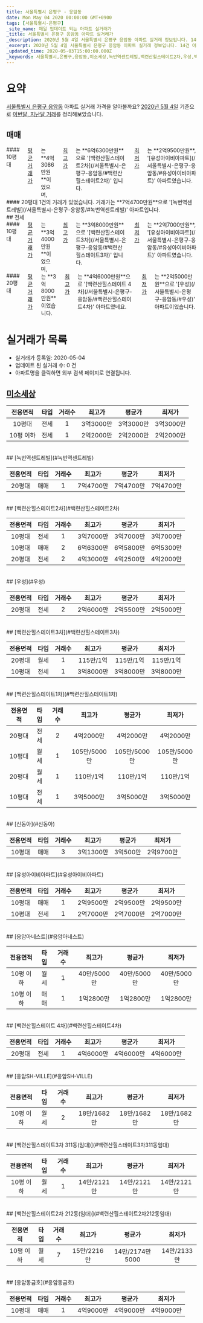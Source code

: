 ```yaml
---
title: 서울특별시 은평구 - 응암동
date: Mon May 04 2020 00:00:00 GMT+0900
tags: [서울특별시-은평구]
_site_name: 매일 업데이트 되는 아파트 실거래가
_title: 서울특별시 은평구 응암동 아파트 실거래가
_description: 2020년 5월 4일 서울특별시 은평구 응암동 아파트 실거래 정보입니다. 14건 아파트 정보가 있습니다.
_excerpt: 2020년 5월 4일 서울특별시 은평구 응암동 아파트 실거래 정보입니다. 14건 아파트 정보가 있습니다.
_updated_time: 2020-05-03T15:00:00.000Z
_keywords: 서울특별시,은평구,응암동,미소세상,녹번역센트레빌,백련산힐스테이트2차,우성,백련산힐스테이트3차,백련산힐스테이트1차,신동아,유성아이비아파트,응암아네스트,백련산힐스테이트 4차,응암SH-VILLE,백련산힐스테이트3차 311동(임대),백련산힐스테이트2차 212동(임대),응암동금호
---
```





# 요약
<ins>서울특별시 은평구 응암동</ins> 아파트 실거래 가격을 알아볼까요? <ins>2020년 5월 4일</ins> 기준으로 <ins>이번달, 지난달 거래</ins>를 정리해보았습니다.

## 매매
<div class="container">
<div class="six columns" markdown="1">
#### 10평대
<ins>평균 거래가</ins>는 **4억3086만원**이었으며, <ins>최고가</ins>는 **6억6300만원**으로 '[백련산힐스테이트2차](/서울특별시-은평구-응암동/#백련산힐스테이트2차)' 입니다. <ins>최저가</ins>는 **2억9500만원**, '[유성아이비아파트](/서울특별시-은평구-응암동/#유성아이비아파트)' 아파트였습니다.
</div>
<div class="six columns" markdown="1">
#### 20평대
1건의 거래가 있었습니다. 거래가는 **7억4700만원**으로 '[녹번역센트레빌](/서울특별시-은평구-응암동/#녹번역센트레빌)' 아파트입니다.
</div>
</div>
## 전세
<div class="container">
<div class="six columns" markdown="1">
#### 10평대
<ins>평균 거래가</ins>는 **3억4000만원**이었으며, <ins>최고가</ins>는 **3억8000만원**으로 '[백련산힐스테이트3차](/서울특별시-은평구-응암동/#백련산힐스테이트3차)' 입니다. <ins>최저가</ins>는 **2억7000만원**, '[유성아이비아파트](/서울특별시-은평구-응암동/#유성아이비아파트)' 아파트였습니다.
</div>
<div class="six columns" markdown="1">
#### 20평대
<ins>평균 거래가</ins>는 **3억8000만원**이었습니다. <ins>최고가</ins>는 **4억6000만원**으로 '[백련산힐스테이트 4차](/서울특별시-은평구-응암동/#백련산힐스테이트4차)' 아파트였네요. <ins>최저가</ins>는 **2억5000만원**으로 '[우성](/서울특별시-은평구-응암동/#우성)' 아파트이었습니다.
</div>
</div>



# 실거래가 목록
- 실거래가 등록일: 2020-05-04
- 업데이트 된 실거래 수: 0 건
- 아파트명을 클릭하면 외부 검색 페이지로 연결됩니다.

## [미소세상](#미소세상)

|전용면적|타입|거래수|최고가|평균가|최저가|
|:---:|:---:|:---:|:---:|:---:|:---:|
|10평대|<span class="deal-type-2">전세</span>|1|3억3000만|3억3000만|3억3000만|
|10평 이하|<span class="deal-type-2">전세</span>|1|2억2000만|2억2000만|2억2000만|

<br/>
## [녹번역센트레빌](#녹번역센트레빌)

|전용면적|타입|거래수|최고가|평균가|최저가|
|:---:|:---:|:---:|:---:|:---:|:---:|
|20평대|<span class="deal-type-1">매매</span>|1|7억4700만|7억4700만|7억4700만|

<br/>
## [백련산힐스테이트2차](#백련산힐스테이트2차)

|전용면적|타입|거래수|최고가|평균가|최저가|
|:---:|:---:|:---:|:---:|:---:|:---:|
|10평대|<span class="deal-type-2">전세</span>|1|3억7000만|3억7000만|3억7000만|
|10평대|<span class="deal-type-1">매매</span>|2|6억6300만|6억5800만|6억5300만|
|20평대|<span class="deal-type-2">전세</span>|2|4억3000만|4억2500만|4억2000만|

<br/>
## [우성](#우성)

|전용면적|타입|거래수|최고가|평균가|최저가|
|:---:|:---:|:---:|:---:|:---:|:---:|
|20평대|<span class="deal-type-2">전세</span>|2|2억6000만|2억5500만|2억5000만|

<br/>
## [백련산힐스테이트3차](#백련산힐스테이트3차)

|전용면적|타입|거래수|최고가|평균가|최저가|
|:---:|:---:|:---:|:---:|:---:|:---:|
|20평대|<span class="deal-type-3">월세</span>|1|115만/1억|115만/1억|115만/1억|
|10평대|<span class="deal-type-2">전세</span>|1|3억8000만|3억8000만|3억8000만|

<br/>
## [백련산힐스테이트1차](#백련산힐스테이트1차)

|전용면적|타입|거래수|최고가|평균가|최저가|
|:---:|:---:|:---:|:---:|:---:|:---:|
|20평대|<span class="deal-type-2">전세</span>|2|4억2000만|4억2000만|4억2000만|
|10평대|<span class="deal-type-3">월세</span>|1|105만/5000만|105만/5000만|105만/5000만|
|20평대|<span class="deal-type-3">월세</span>|1|110만/1억|110만/1억|110만/1억|
|10평대|<span class="deal-type-2">전세</span>|1|3억5000만|3억5000만|3억5000만|

<br/>
## [신동아](#신동아)

|전용면적|타입|거래수|최고가|평균가|최저가|
|:---:|:---:|:---:|:---:|:---:|:---:|
|10평대|<span class="deal-type-1">매매</span>|3|3억1300만|3억500만|2억9700만|

<br/>
## [유성아이비아파트](#유성아이비아파트)

|전용면적|타입|거래수|최고가|평균가|최저가|
|:---:|:---:|:---:|:---:|:---:|:---:|
|10평대|<span class="deal-type-1">매매</span>|1|2억9500만|2억9500만|2억9500만|
|10평대|<span class="deal-type-2">전세</span>|1|2억7000만|2억7000만|2억7000만|

<br/>
## [응암아네스트](#응암아네스트)

|전용면적|타입|거래수|최고가|평균가|최저가|
|:---:|:---:|:---:|:---:|:---:|:---:|
|10평 이하|<span class="deal-type-3">월세</span>|1|40만/5000만|40만/5000만|40만/5000만|
|10평 이하|<span class="deal-type-1">매매</span>|1|1억2800만|1억2800만|1억2800만|

<br/>
## [백련산힐스테이트 4차](#백련산힐스테이트4차)

|전용면적|타입|거래수|최고가|평균가|최저가|
|:---:|:---:|:---:|:---:|:---:|:---:|
|20평대|<span class="deal-type-2">전세</span>|1|4억6000만|4억6000만|4억6000만|

<br/>
## [응암SH-VILLE](#응암SH-VILLE)

|전용면적|타입|거래수|최고가|평균가|최저가|
|:---:|:---:|:---:|:---:|:---:|:---:|
|10평 이하|<span class="deal-type-3">월세</span>|2|18만/1682만|18만/1682만|18만/1682만|

<br/>
## [백련산힐스테이트3차 311동(임대)](#백련산힐스테이트3차311동임대)

|전용면적|타입|거래수|최고가|평균가|최저가|
|:---:|:---:|:---:|:---:|:---:|:---:|
|10평 이하|<span class="deal-type-3">월세</span>|1|14만/2121만|14만/2121만|14만/2121만|

<br/>
## [백련산힐스테이트2차 212동(임대)](#백련산힐스테이트2차212동임대)

|전용면적|타입|거래수|최고가|평균가|최저가|
|:---:|:---:|:---:|:---:|:---:|:---:|
|10평 이하|<span class="deal-type-3">월세</span>|7|15만/2216만|14만/2174만5000|14만/2133만|

<br/>
## [응암동금호](#응암동금호)

|전용면적|타입|거래수|최고가|평균가|최저가|
|:---:|:---:|:---:|:---:|:---:|:---:|
|10평대|<span class="deal-type-1">매매</span>|1|4억9000만|4억9000만|4억9000만|

<br/>



